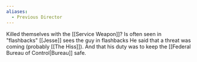 ```yaml
---
aliases:
  - Previous Director
---
```

Killed themselves with the [[Service Weapon]]?
Is often seen in "flashbacks"
[[Jesse]] sees the guy in flashbacks
He said that a threat was coming (probably [[The Hiss]]). And that his duty was to keep the [[Federal Bureau of Control|Bureau]] safe.